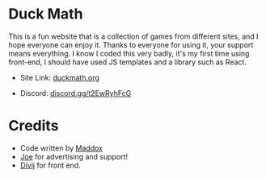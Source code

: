 # Duck Math
This is a fun website that is a collection of games from different sites, and I hope everyone can enjoy it. Thanks to everyone for using it, your support means everything. I know I coded this very badly, it's my first time using front-end, I should have used JS templates and a library such as React.
- Site Link: [duckmath.org](https://duckmath.org/)


- Discord: [discord.gg/t2EwRyhFcG](https://discord.gg/t2EwRyhFcG)


# Credits
- Code written by [Maddox](https://github.com/maddox05)
- [Joe](https://www.instagram.com/parada.joseph/) for advertising and support!
- [Divij](https://github.com/Divij-Agarwal-42) for front end.
